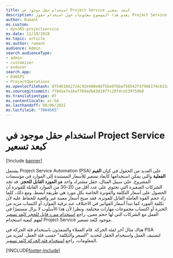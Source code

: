 ```yaml
---
title: استخدام حقل موجود في Project Service كبعد تسعير
description: يقدم هذا الموضوع معلومات حول استخدام حقول Project Service الموجودة كأبعاد تسعير.
author: Rumant
ms.custom:
- dyn365-projectservice
ms.date: 11/19/2018
ms.topic: article
ms.author: rumant
audience: Admin
search.audienceType:
- admin
- customizer
- enduser
search.app:
- D365PS
- ProjectOperations
ms.openlocfilehash: 075461042724c92e480e0df5ba976baf58542f479661f4c615aa442a150d0f8a
ms.sourcegitcommit: 7f8d1e7a16af769adb43d1877c28fdce53975db8
ms.translationtype: HT
ms.contentlocale: ar-SA
ms.lasthandoff: 08/06/2021
ms.locfileid: "7004565"
---
```

# <a name="use-an-existing-field-in-project-service-as-a-pricing-dimension"></a>استخدام حقل موجود في Project Service كبعد تسعير

[!include [banner](../includes/psa-now-project-operations.md)]

يشتمل Project Service Automation (PSA) على العديد من الحقول في كيان **القيم الفعلية** والتي يمكن استخدامها كأبعاد تسعير للأسعار المستندة إلى الموارد في مؤسسات المشروع. على سبيل المثال، حقل مشترك واحد هو **المورد القابل للحجز**. قد تجد الشركات الصغيرة التي تحتوي على عدد أقل من 20-30 من الموارد القابلة للفوترة أن الحصول على أسعار التكلفة والفوترة الخاصة بكل مورد هي طريقة أبسط. ومع ذلك، كلما زاد حجم القوة العاملة القابل للفوترة، فقد صبح أسعار معينة غير واقعية للحفاظ عليه لأن تكلفة المورد كما تبدأ أسعار الفواتير في الاختلاف عند ترقية الموارد أو اكتساب مزيد من الخبرة أو اكتساب مجموعات مهارات مختلفة. ونظرا لأن هذا الأسلوب لا يزال مستمرًا في العمل مع الشركات التي لها حجم معين، راجع [استخدام مورد قابل للحجز كبُعد تسعير](bookable-resource-pricing-dimension.md) لفهم كيفية استخدام Project Service موجود كبُعد تسعير.

هناك مثال آخر لفئة الحركة. قام العملاء والمنفذون باستخدام فئة الحركة في PSA لتصنيف العمل واستخدام الحقل لتحديد "السعر والتكلفة" حسب فئة العمل. لمزيد من المعلومات، راجع [استخدام فئة الحركة كبُعد تسعير](transaction-category-pricing-dimension.md).


[!INCLUDE[footer-include](../includes/footer-banner.md)]